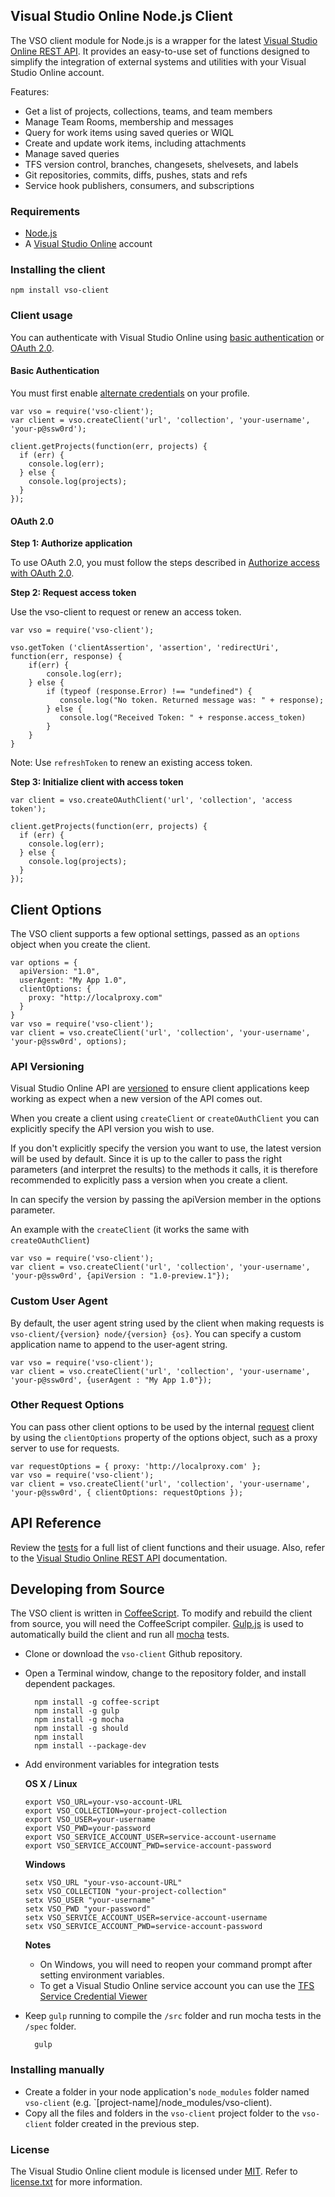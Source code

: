 ## Visual Studio Online Node.js Client

The VSO client module for Node.js is a wrapper for the latest [Visual Studio Online REST API](http://www.visualstudio.com/integrate/reference/reference-vso-overview-vsi). It provides an easy-to-use set of functions designed to simplify the integration of external systems and utilities with your Visual Studio Online account.

Features:
* Get a list of projects, collections, teams, and team members
* Manage Team Rooms, membership and messages
* Query for work items using saved queries or WIQL
* Create and update work items, including attachments
* Manage saved queries
* TFS version control, branches, changesets, shelvesets, and labels
* Git repositories, commits, diffs, pushes, stats and refs
* Service hook publishers, consumers, and subscriptions

### Requirements

* [Node.js](http://nodejs.org)
* A [Visual Studio Online](https://visualstudio.com) account

### Installing the client

    npm install vso-client

### Client usage

You can authenticate with Visual Studio Online using [basic authentication](http://www.visualstudio.com/integrate/get-started/get-started-auth-introduction-vsi) or [OAuth 2.0](http://www.visualstudio.com/integrate/get-started/get-started-auth-oauth2-vsi).

#### Basic Authentication

You must first enable [alternate credentials](http://www.visualstudio.com/integrate/get-started/get-started-auth-introduction-vsi) on your profile.

    var vso = require('vso-client');
    var client = vso.createClient('url', 'collection', 'your-username', 'your-p@ssw0rd');

    client.getProjects(function(err, projects) {
      if (err) {
        console.log(err);
      } else {
        console.log(projects);
      }
    });

#### OAuth 2.0

**Step 1: Authorize application**

To use OAuth 2.0, you must follow the steps described in [Authorize access with OAuth 2.0](http://www.visualstudio.com/integrate/get-started/get-started-auth-oauth2-vsi).

**Step 2: Request access token**

Use the vso-client to request or renew an access token.

    var vso = require('vso-client');

    vso.getToken ('clientAssertion', 'assertion', 'redirectUri', function(err, response) {
        if(err) {
            console.log(err);
        } else {
            if (typeof (response.Error) !== "undefined") {
               console.log("No token. Returned message was: " + response);
            } else {
               console.log("Received Token: " + response.access_token)
            }
        }
    }

Note: Use `refreshToken` to renew an existing access token.

**Step 3: Initialize client with access token**

    var client = vso.createOAuthClient('url', 'collection', 'access token');

    client.getProjects(function(err, projects) {
      if (err) {
        console.log(err);
      } else {
        console.log(projects);
      }
    });

## Client Options

The VSO client supports a few optional settings, passed as an `options` object when you create the client.

    var options = {
      apiVersion: "1.0",
      userAgent: "My App 1.0",
      clientOptions: {
        proxy: "http://localproxy.com"
      }
    }
    var vso = require('vso-client');
    var client = vso.createClient('url', 'collection', 'your-username', 'your-p@ssw0rd', options);


### API Versioning

Visual Studio Online API are [versioned](http://www.visualstudio.com/integrate/get-started/get-started-rest-basics-vsi#versioning) to ensure client applications keep working as expect when a new version of the API comes out.

When you create a client using `createClient` or `createOAuthClient` you can explicitly specify the API version you wish to use.

If you don't explicitly specify the version you want to use, the latest version will be used by default. Since it is up to the caller to pass the right parameters (and interpret the results) to the methods it calls, it is therefore recommended to explicitly pass a version when you create a client.

In can specify the version by passing the apiVersion member in the options parameter.

An example with the  `createClient` (it works the same with `createOAuthClient`)

    var vso = require('vso-client');
    var client = vso.createClient('url', 'collection', 'your-username', 'your-p@ssw0rd', {apiVersion : "1.0-preview.1"});

### Custom User Agent

By default, the user agent string used by the client when making requests is `vso-client/{version} node/{version} {os}`. You can specify a custom application name to append to the user-agent string.

    var vso = require('vso-client');
    var client = vso.createClient('url', 'collection', 'your-username', 'your-p@ssw0rd', {userAgent : "My App 1.0"});

### Other Request Options

You can pass other client options to be used by the internal [request](https://www.npmjs.com/package/request) client by using the `clientOptions` property of the options object, such as a proxy server to use for requests.

    var requestOptions = { proxy: 'http://localproxy.com' };
    var vso = require('vso-client');
    var client = vso.createClient('url', 'collection', 'your-username', 'your-p@ssw0rd', { clientOptions: requestOptions });

## API Reference

Review the [tests](https://github.com/leankit-labs/vso-client/blob/master/spec/vso-client.spec.js) for a full list of client functions and their usuage. Also, refer to the [Visual Studio Online REST API](http://www.visualstudio.com/integrate/reference/reference-vso-overview-vsi) documentation.

## Developing from Source

The VSO client is written in [CoffeeScript](http://coffeescript.org/). To modify and rebuild the client from source, you will need the CoffeeScript compiler. [Gulp.js](http://gulpjs.com/) is used to automatically build the client and run all [mocha](http://visionmedia.github.io/mocha/) tests.

* Clone or download the `vso-client` Github repository.
* Open a Terminal window, change to the repository folder, and install dependent packages.

        npm install -g coffee-script
        npm install -g gulp
        npm install -g mocha
        npm install -g should
        npm install
        npm install --package-dev

* Add environment variables for integration tests

  **OS X / Linux**

      export VSO_URL=your-vso-account-URL
      export VSO_COLLECTION=your-project-collection
      export VSO_USER=your-username
      export VSO_PWD=your-password
      export VSO_SERVICE_ACCOUNT_USER=service-account-username
      export VSO_SERVICE_ACCOUNT_PWD=service-account-password


  **Windows**

      setx VSO_URL "your-vso-account-URL"
      setx VSO_COLLECTION "your-project-collection"
      setx VSO_USER "your-username"
      setx VSO_PWD "your-password"
      setx VSO_SERVICE_ACCOUNT_USER=service-account-username
      setx VSO_SERVICE_ACCOUNT_PWD=service-account-password


    **Notes**
    - On Windows, you will need to reopen your command prompt after setting environment variables.
    - To get a Visual Studio Online service account you can use the [TFS Service Credential Viewer](http://nakedalm.com/getting-service-account-vso-tfs-service-credential-viewer/)

* Keep `gulp` running to compile the `/src` folder and run mocha tests in the `/spec` folder.

        gulp

### Installing manually

* Create a folder in your node application's `node_modules` folder named `vso-client` (e.g. `[project-name]/node_modules/vso-client).
* Copy all the files and folders in the `vso-client` project folder to the `vso-client` folder created in the previous step.

### License

The Visual Studio Online client module is licensed under [MIT](http://www.opensource.org/licenses/mit-license.php). Refer to [license.txt](https://github.com/leankit-labs/vso-client/blob/master/LICENSE) for more information.
